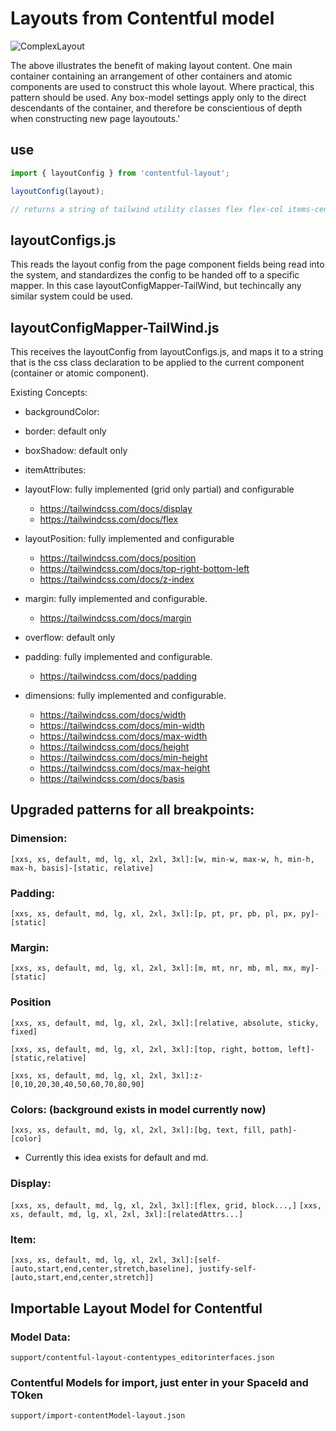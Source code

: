 # Layouts from Contentful model
![ComplexLayout](https://github.com/user-attachments/assets/6b6b8cda-d3c1-43b3-a0bc-aaa024c7452f)


The above illustrates the benefit of making layout content. One main container containing an arrangement of other containers and atomic components are used to construct this whole layout. Where practical, this pattern should be used. Any box-model settings apply only to the direct descendants of the container, and therefore be conscientious of depth when constructing new page layoutouts.'

## use
```js
import { layoutConfig } from 'contentful-layout';

layoutConfig(layout);

// returns a string of tailwind utility classes flex flex-col items-center justify-center....
```


## layoutConfigs.js
This reads the layout config from the page component fields being read into the system, and standardizes the config to be handed off to a specific mapper. In this case layoutConfigMapper-TailWind, but techincally any similar system could be used.

## layoutConfigMapper-TailWind.js
This receives the layoutConfig from layoutConfigs.js, and maps it to a string that is the css class declaration to be applied to the current component (container or atomic component).

Existing Concepts:
* backgroundColor: 
* border: default only
* boxShadow: default only
* itemAttributes: 
* layoutFlow: fully implemented (grid only partial) and configurable
  * https://tailwindcss.com/docs/display
  * https://tailwindcss.com/docs/flex

* layoutPosition: fully implemented and configurable
  * https://tailwindcss.com/docs/position
  * https://tailwindcss.com/docs/top-right-bottom-left
  * https://tailwindcss.com/docs/z-index
* margin: fully implemented and configurable.
  * https://tailwindcss.com/docs/margin
* overflow: default only
* padding: fully implemented and configurable.
  * https://tailwindcss.com/docs/padding
* dimensions: fully implemented and configurable.
  * https://tailwindcss.com/docs/width
  * https://tailwindcss.com/docs/min-width
  * https://tailwindcss.com/docs/max-width
  * https://tailwindcss.com/docs/height
  * https://tailwindcss.com/docs/min-height
  * https://tailwindcss.com/docs/max-height
  * https://tailwindcss.com/docs/basis

## Upgraded patterns for all breakpoints:

### Dimension:
`[xxs, xs, default, md, lg, xl, 2xl, 3xl]:[w, min-w, max-w, h, min-h, max-h, basis]-[static, relative]`

### Padding:
`[xxs, xs, default, md, lg, xl, 2xl, 3xl]:[p, pt, pr, pb, pl, px, py]-[static]`

### Margin:
`[xxs, xs, default, md, lg, xl, 2xl, 3xl]:[m, mt, nr, mb, ml, mx, my]-[static]`

### Position
`[xxs, xs, default, md, lg, xl, 2xl, 3xl]:[relative, absolute, sticky, fixed]`

`[xxs, xs, default, md, lg, xl, 2xl, 3xl]:[top, right, bottom, left]-[static,relative]`

`[xxs, xs, default, md, lg, xl, 2xl, 3xl]:z-[0,10,20,30,40,50,60,70,80,90]`

### Colors: (background exists in model currently now)
`[xxs, xs, default, md, lg, xl, 2xl, 3xl]:[bg, text, fill, path]-[color]`
- Currently this idea exists for default and md. 

### Display:
`[xxs, xs, default, md, lg, xl, 2xl, 3xl]:[flex, grid, block...,]`
`[xxs, xs, default, md, lg, xl, 2xl, 3xl]:[relatedAttrs...]`

### Item:
`[xxs, xs, default, md, lg, xl, 2xl, 3xl]:[self-[auto,start,end,center,stretch,baseline], justify-self-[auto,start,end,center,stretch]]`

## Importable Layout Model for Contentful
### Model Data:
`support/contentful-layout-contentypes_editorinterfaces.json`
### Contentful Models for import, just enter in your SpaceId and TOken
`support/import-contentModel-layout.json`
